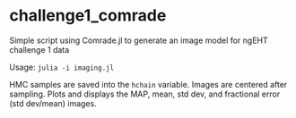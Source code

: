 # challenge1_comrade
Simple script using Comrade.jl to generate an image model for ngEHT challenge 1 data

Usage: `julia -i imaging.jl`

HMC samples are saved into the `hchain` variable. Images are centered after sampling. Plots and displays the MAP, mean, std dev, and fractional error (std dev/mean) images.
